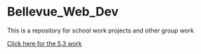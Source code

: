 # Bellevue_Web_Dev
This is a repository for school work projects and other group work
  
<a href="https://gsavickas.github.io/Bellevue_Web_Dev/BigProject/index.html#Service">Click here for the 5.3 work</a>
